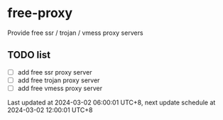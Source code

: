 
# free-proxy
Provide free ssr / trojan / vmess proxy servers


## TODO list
- [ ] add free ssr proxy server
- [ ] add free trojan proxy server
- [ ] add free vmess proxy server

Last updated at 2024-03-02 06:00:01 UTC+8, next update schedule at 2024-03-02 12:00:01 UTC+8

